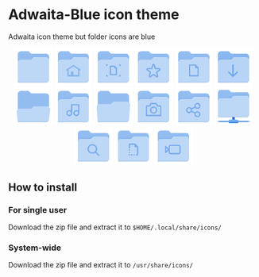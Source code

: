 # Adwaita-Blue icon theme

Adwaita icon theme but folder icons are blue

<center> <img src="Adwaita-Blue/512x512/places/folder.png" style="zoom:15%;"/> <img src="Adwaita-Blue/512x512/places/user-home.png" style="zoom:15%;"/> <img src="Adwaita-Blue/512x512/places/user-desktop.png" style="zoom:15%;"/> <img src="Adwaita-Blue/512x512/places/user-bookmarks.png" style="zoom:15%;"/> <img src="Adwaita-Blue/512x512/places/folder-documents.png" style="zoom:15%;"/> <img src="Adwaita-Blue/512x512/places/folder-download.png" style="zoom:15%;"/> <img src="Adwaita-Blue/512x512/places/folder-drag-accept.png" style="zoom:15%;"/> <img src="Adwaita-Blue/512x512/places/folder-music.png" style="zoom:15%;"/> <img src="Adwaita-Blue/512x512/places/folder-open.png" style="zoom:15%;"/> <img src="Adwaita-Blue/512x512/places/folder-pictures.png" style="zoom:15%;"/> <img src="Adwaita-Blue/512x512/places/folder-publicshare.png" style="zoom:15%;"/> <img src="Adwaita-Blue/512x512/places/folder-remote.png" style="zoom:15%;"/> <img src="Adwaita-Blue/512x512/places/folder-saved-search.png" style="zoom:15%;"/> <img src="Adwaita-Blue/512x512/places/folder-templates.png" style="zoom:15%;"/> <img src="Adwaita-Blue/512x512/places/folder-videos.png" style="zoom:15%;"/> </center>

## How to install

### For single user

Download the zip file and extract it to `$HOME/.local/share/icons/` 

### System-wide

Download the zip file and extract it to `/usr/share/icons/`